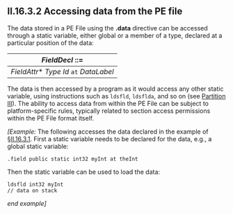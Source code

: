 ## II.16.3.2 Accessing data from the PE file

The data stored in a PE File using the **.data** directive can be accessed through a static variable, either global or a member of a type, declared at a particular position of the data:

 | _FieldDecl_ ::=
 | ----
 | _FieldAttr_* _Type_ _Id_ `at` _DataLabel_
 
The data is then accessed by a program as it would access any other static variable, using instructions such as `ldsfld`, `ldsflda`, and so on (see [Partition III](#todo-missing-hyperlink)). The ability to access data from within the PE File can be subject to platform-specific rules, typically related to section access permissions within the PE File format itself.

_[Example:_ The following accesses the data declared in the example of §[II.16.3.1](ii.16.3.1-data-declaration.md). First a static variable needs to be declared for the data, e.g., a global static variable:

 ```ilasm
 .field public static int32 myInt at theInt
 ```

Then the static variable can be used to load the data:

 ```ilasm
 ldsfld int32 myInt
 // data on stack
 ```

_end example]_
